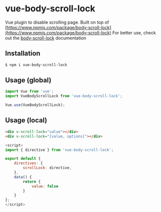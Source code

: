 # vue-body-scroll-lock

Vue plugin to disable scrolling page.
Built on top of [https://www.npmjs.com/package/body-scroll-lock](https://www.npmjs.com/package/body-scroll-lock)
For better use, check out the [body-scroll-lock](https://www.npmjs.com/package/body-scroll-lock) documentation

## Installation

```bash
$ npm i vue-body-scroll-lock
```

## Usage (global)

```js
import Vue from 'vue';
import VueBodyScrollLock from 'vue-body-scroll-lock';

Vue.use(VueBodyScrollLock);
```

## Usage (local)

```html
<div v-scroll-lock="value"></div>
<div v-scroll-lock="[value, options]"></div>
```

```js
<script>
import { directive } from 'vue-body-scroll-lock';

export default {
    directives: {
        scrollLock: directive,
    },
    data() {
        return {
            value: false
        }
    }
};
</script>
```
